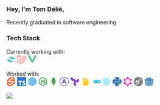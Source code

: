 <h3>Hey, I'm Tom Délié,</h3>
<p>Recently graduated in software engineering</p>
<h3>Tech Stack</h3>
<p>
  <span>Currently working with:</span><br /> 
  <img src="./images/tailwindcss.svg" width="24" title="TailwindCSS" />
  <img src="./images/laravel.svg" width="24" title="Laravel" />
  <img src="./images/vuejs.svg" width="24" title="VueJS" />
</p>
<p>
  <span>Worked with:</span><br />
  <img src="./images/svelte.svg" width="24" title="Svelte" />
  <img src="./images/typescript.svg" width="24" title="TypeScript" />
  <img src="./images/sequelize.svg" width="24" title="Sequelize" />
  <img src="./images/nodedotjs.svg" width="24" title="NodeJS" />
  <img src="./images/mongodb.svg" width="24" title="MongoDB" />
  <img src="./images/apollographql.svg" width="24" title="Apollo GraphQL" />
  <img src="./images/terraform.svg" width="24" title="Terraform" />
  <img src="./images/firebase.svg" width="24" title="Firebase" />
  <img src="./images/go.svg" width="24" title="Go" />
  <img src="./images/react.svg" width="24" title="React" />
  <img src="./images/python.svg" width="24" title="Python" />
  <img src="./images/graphql.svg" width="24" title="GraphQL" />
  <img src="./images/symfony.svg" width="24" title="Symfony" />
  <img src="./images/godotengine.svg" width="24" title="Godot" />
</p>

<a href="https://github.com/anuraghazra/github-readme-stats">
  <img src="https://github-readme-stats.vercel.app/api/top-langs/?username=tomdelie&layout=compact&theme=github_dark&hide=css,html,shell,dockerfile" />
</a>
